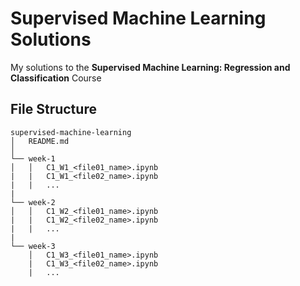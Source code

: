 # Supervised Machine Learning Solutions
My solutions to the **Supervised Machine Learning: Regression and Classification** Course

## File Structure
```
supervised-machine-learning
│   README.md    
│
└── week-1
│   │   C1_W1_<file01_name>.ipynb
|   |   C1_W1_<file02_name>.ipynb
|   |   ...
|
└── week-2
│   │   C1_W2_<file01_name>.ipynb
|   |   C1_W2_<file02_name>.ipynb
|   |   ...
|
└── week-3
    │   C1_W3_<file01_name>.ipynb
    |   C1_W3_<file02_name>.ipynb
    |   ...
```
